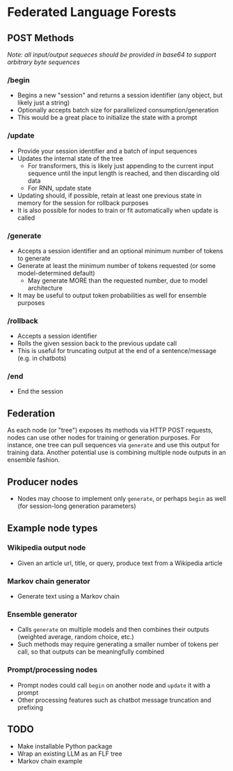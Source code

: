 # Federated Language Forests

## POST Methods
*Note: all input/output sequeces should be provided in base64 to support arbitrary byte sequences*

### /begin
* Begins a new "session" and returns a session identifier (any object, but likely just a string)
* Optionally accepts batch size for parallelized consumption/generation
* This would be a great place to initialize the state with a prompt

### /update
* Provide your session identifier and a batch of input sequences
* Updates the internal state of the tree
  * For transformers, this is likely just appending to the current input sequence until the input length is reached, and then discarding old data
  * For RNN, update state
* Updating should, if possible, retain at least one previous state in memory for the session for rollback purposes
* It is also possible for nodes to train or fit automatically when update is called

### /generate
* Accepts a session identifier and an optional minimum number of tokens to generate
* Generate at least the minimum number of tokens requested (or some model-determined default)
  * May generate MORE than the requested number, due to model architecture
* It may be useful to output token probabilities as well for ensemble purposes

### /rollback
* Accepts a session identifier
* Rolls the given session back to the previous update call
* This is useful for truncating output at the end of a sentence/message (e.g. in chatbots)

### /end
* End the session

## Federation
As each node (or "tree") exposes its methods via HTTP POST requests, nodes can use other nodes for training or generation purposes.
For instance, one tree can pull sequences via `generate` and use this output for training data. Another potential use is combining multiple node outputs in an ensemble fashion.

## Producer nodes
* Nodes may choose to implement only `generate`, or perhaps `begin` as well (for session-long generation parameters)

## Example node types
### Wikipedia output node
* Given an article url, title, or query, produce text from a Wikipedia article

### Markov chain generator
* Generate text using a Markov chain

### Ensemble generator
* Calls `generate` on multiple models and then combines their outputs (weighted average, random choice, etc.)
* Such methods may require generating a smaller number of tokens per call, so that outputs can be meaningfully combined

### Prompt/processing nodes
* Prompt nodes could call `begin` on another node and `update` it with a prompt
* Other processing features such as chatbot message truncation and prefixing

## TODO
* Make installable Python package
* Wrap an existing LLM as an FLF tree
* Markov chain example
